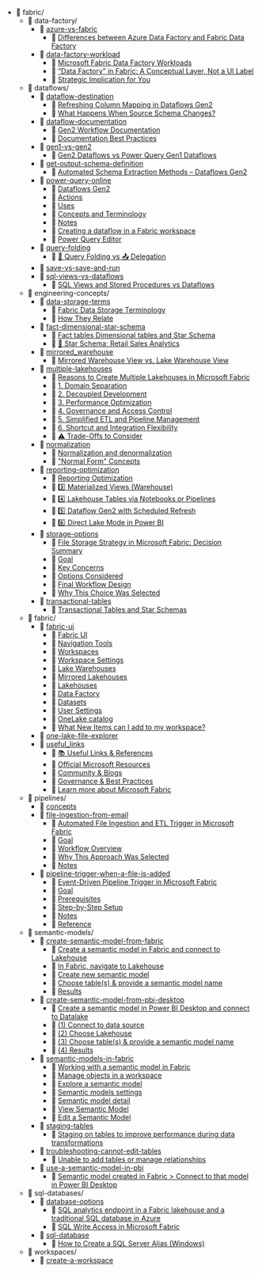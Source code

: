 ﻿- 📁 fabric/
    - 📁 data-factory/
        - 📄 [azure-vs-fabric](https://github.com/noahben99/microsoft-fabric-data-engineering/blob/main/fabric/data-factory/azure-vs-fabric.md)
            - 🔗 [Differences between Azure Data Factory and Fabric Data Factory](https://github.com/noahben99/microsoft-fabric-data-engineering/blob/main/fabric/data-factory/azure-vs-fabric.md#differences-between-azure-data-factory-and-fabric-data-factory)
        - 📄 [data-factory-workload](https://github.com/noahben99/microsoft-fabric-data-engineering/blob/main/fabric/data-factory/data-factory-workload.md)
            - 🔗 [Microsoft Fabric Data Factory Workloads](https://github.com/noahben99/microsoft-fabric-data-engineering/blob/main/fabric/data-factory/data-factory-workload.md#microsoft-fabric-data-factory-workloads)
            - 🔗 [“Data Factory” in Fabric: A Conceptual Layer, Not a UI Label](https://github.com/noahben99/microsoft-fabric-data-engineering/blob/main/fabric/data-factory/data-factory-workload.md#data-factory-in-fabric-a-conceptual-layer-not-a-ui-label)
            - 🔗 [Strategic Implication for You](https://github.com/noahben99/microsoft-fabric-data-engineering/blob/main/fabric/data-factory/data-factory-workload.md#strategic-implication-for-you)
    - 📁 dataflows/
        - 📄 [dataflow-destination](https://github.com/noahben99/microsoft-fabric-data-engineering/blob/main/fabric/dataflows/dataflow-destination.md)
            - 🔗 [Refreshing Column Mapping in Dataflows Gen2](https://github.com/noahben99/microsoft-fabric-data-engineering/blob/main/fabric/dataflows/dataflow-destination.md#refreshing-column-mapping-in-dataflows-gen2)
            - 🔗 [What Happens When Source Schema Changes?](https://github.com/noahben99/microsoft-fabric-data-engineering/blob/main/fabric/dataflows/dataflow-destination.md#what-happens-when-source-schema-changes)
        - 📄 [dataflow-documentation](https://github.com/noahben99/microsoft-fabric-data-engineering/blob/main/fabric/dataflows/dataflow-documentation.md)
            - 🔗 [Gen2 Workflow Documentation](https://github.com/noahben99/microsoft-fabric-data-engineering/blob/main/fabric/dataflows/dataflow-documentation.md#gen2-workflow-documentation)
            - 🔗 [Documentation Best Practices](https://github.com/noahben99/microsoft-fabric-data-engineering/blob/main/fabric/dataflows/dataflow-documentation.md#documentation-best-practices)
        - 📄 [gen1-vs-gen2](https://github.com/noahben99/microsoft-fabric-data-engineering/blob/main/fabric/dataflows/gen1-vs-gen2.md)
            - 🔗 [Gen2 Dataflows vs Power Query Gen1 Dataflows](https://github.com/noahben99/microsoft-fabric-data-engineering/blob/main/fabric/dataflows/gen1-vs-gen2.md#gen2-dataflows-vs-power-query-gen1-dataflows)
        - 📄 [get-output-schema-definition](https://github.com/noahben99/microsoft-fabric-data-engineering/blob/main/fabric/dataflows/get-output-schema-definition.md)
            - 🔗 [Automated Schema Extraction Methods – Dataflows Gen2](https://github.com/noahben99/microsoft-fabric-data-engineering/blob/main/fabric/dataflows/get-output-schema-definition.md#automated-schema-extraction-methods-dataflows-gen2)
        - 📄 [power-query-online](https://github.com/noahben99/microsoft-fabric-data-engineering/blob/main/fabric/dataflows/power-query-online.md)
            - 🔗 [Dataflows Gen2](https://github.com/noahben99/microsoft-fabric-data-engineering/blob/main/fabric/dataflows/power-query-online.md#dataflows-gen2)
            - 🔗 [Actions](https://github.com/noahben99/microsoft-fabric-data-engineering/blob/main/fabric/dataflows/power-query-online.md#actions)
            - 🔗 [Uses](https://github.com/noahben99/microsoft-fabric-data-engineering/blob/main/fabric/dataflows/power-query-online.md#uses)
            - 🔗 [Concepts and Terminology](https://github.com/noahben99/microsoft-fabric-data-engineering/blob/main/fabric/dataflows/power-query-online.md#concepts-and-terminology)
            - 🔗 [Notes](https://github.com/noahben99/microsoft-fabric-data-engineering/blob/main/fabric/dataflows/power-query-online.md#notes)
            - 🔗 [Creating a dataflow in a Fabric workspace](https://github.com/noahben99/microsoft-fabric-data-engineering/blob/main/fabric/dataflows/power-query-online.md#creating-a-dataflow-in-a-fabric-workspace)
            - 🔗 [Power Query Editor](https://github.com/noahben99/microsoft-fabric-data-engineering/blob/main/fabric/dataflows/power-query-online.md#power-query-editor)
        - 📄 [query-folding](https://github.com/noahben99/microsoft-fabric-data-engineering/blob/main/fabric/dataflows/query-folding.md)
            - 🔗 [🔄 Query Folding vs 📤 Delegation](https://github.com/noahben99/microsoft-fabric-data-engineering/blob/main/fabric/dataflows/query-folding.md#-query-folding-vs-delegation)
        - 📄 [save-vs-save-and-run](https://github.com/noahben99/microsoft-fabric-data-engineering/blob/main/fabric/dataflows/save-vs-save-and-run.md)
        - 📄 [sql-views-vs-dataflows](https://github.com/noahben99/microsoft-fabric-data-engineering/blob/main/fabric/dataflows/sql-views-vs-dataflows.md)
            - 🔗 [SQL Views and Stored Procedures vs Dataflows](https://github.com/noahben99/microsoft-fabric-data-engineering/blob/main/fabric/dataflows/sql-views-vs-dataflows.md#sql-views-and-stored-procedures-vs-dataflows)
    - 📁 engineering-concepts/
        - 📄 [data-storage-terms](https://github.com/noahben99/microsoft-fabric-data-engineering/blob/main/fabric/engineering-concepts/data-storage-terms.md)
            - 🔗 [Fabric Data Storage Terminology](https://github.com/noahben99/microsoft-fabric-data-engineering/blob/main/fabric/engineering-concepts/data-storage-terms.md#fabric-data-storage-terminology)
            - 🔗 [How They Relate](https://github.com/noahben99/microsoft-fabric-data-engineering/blob/main/fabric/engineering-concepts/data-storage-terms.md#how-they-relate)
        - 📄 [fact-dimensional-star-schema](https://github.com/noahben99/microsoft-fabric-data-engineering/blob/main/fabric/engineering-concepts/fact-dimensional-star-schema.md)
            - 🔗 [Fact tables Dimensional tables and Star Schema](https://github.com/noahben99/microsoft-fabric-data-engineering/blob/main/fabric/engineering-concepts/fact-dimensional-star-schema.md#fact-tables-dimensional-tables-and-star-schema)
            - 🔗 [🌟 Star Schema: Retail Sales Analytics](https://github.com/noahben99/microsoft-fabric-data-engineering/blob/main/fabric/engineering-concepts/fact-dimensional-star-schema.md#-star-schema-retail-sales-analytics)
        - 📄 [mirrored_warehouse](https://github.com/noahben99/microsoft-fabric-data-engineering/blob/main/fabric/engineering-concepts/mirrored_warehouse.md)
            - 🔗 [Mirrored Warehouse View vs. Lake Warehouse View](https://github.com/noahben99/microsoft-fabric-data-engineering/blob/main/fabric/engineering-concepts/mirrored_warehouse.md#mirrored-warehouse-view-vs-lake-warehouse-view)
        - 📄 [multiple-lakehouses](https://github.com/noahben99/microsoft-fabric-data-engineering/blob/main/fabric/engineering-concepts/multiple-lakehouses.md)
            - 🔗 [Reasons to Create Multiple Lakehouses in Microsoft Fabric](https://github.com/noahben99/microsoft-fabric-data-engineering/blob/main/fabric/engineering-concepts/multiple-lakehouses.md#reasons-to-create-multiple-lakehouses-in-microsoft-fabric)
            - 🔗 [1. Domain Separation](https://github.com/noahben99/microsoft-fabric-data-engineering/blob/main/fabric/engineering-concepts/multiple-lakehouses.md#1-domain-separation)
            - 🔗 [2. Decoupled Development](https://github.com/noahben99/microsoft-fabric-data-engineering/blob/main/fabric/engineering-concepts/multiple-lakehouses.md#2-decoupled-development)
            - 🔗 [3. Performance Optimization](https://github.com/noahben99/microsoft-fabric-data-engineering/blob/main/fabric/engineering-concepts/multiple-lakehouses.md#3-performance-optimization)
            - 🔗 [4. Governance and Access Control](https://github.com/noahben99/microsoft-fabric-data-engineering/blob/main/fabric/engineering-concepts/multiple-lakehouses.md#4-governance-and-access-control)
            - 🔗 [5. Simplified ETL and Pipeline Management](https://github.com/noahben99/microsoft-fabric-data-engineering/blob/main/fabric/engineering-concepts/multiple-lakehouses.md#5-simplified-etl-and-pipeline-management)
            - 🔗 [6. Shortcut and Integration Flexibility](https://github.com/noahben99/microsoft-fabric-data-engineering/blob/main/fabric/engineering-concepts/multiple-lakehouses.md#6-shortcut-and-integration-flexibility)
            - 🔗 [⚠️ Trade-Offs to Consider](https://github.com/noahben99/microsoft-fabric-data-engineering/blob/main/fabric/engineering-concepts/multiple-lakehouses.md#️-trade-offs-to-consider)
        - 📄 [normalization](https://github.com/noahben99/microsoft-fabric-data-engineering/blob/main/fabric/engineering-concepts/normalization.md)
            - 🔗 [Normalization and denormalization](https://github.com/noahben99/microsoft-fabric-data-engineering/blob/main/fabric/engineering-concepts/normalization.md#normalization-and-denormalization)
            - 🔗 ["Normal Form" Concepts](https://github.com/noahben99/microsoft-fabric-data-engineering/blob/main/fabric/engineering-concepts/normalization.md#normal-form-concepts)
        - 📄 [reporting-optimization](https://github.com/noahben99/microsoft-fabric-data-engineering/blob/main/fabric/engineering-concepts/reporting-optimization.md)
            - 🔗 [Reporting Optimization](https://github.com/noahben99/microsoft-fabric-data-engineering/blob/main/fabric/engineering-concepts/reporting-optimization.md#reporting-optimization)
            - 🔗 [3️⃣ Materialized Views (Warehouse)](https://github.com/noahben99/microsoft-fabric-data-engineering/blob/main/fabric/engineering-concepts/reporting-optimization.md#3️-materialized-views-warehouse)
            - 🔗 [4️⃣ Lakehouse Tables via Notebooks or Pipelines](https://github.com/noahben99/microsoft-fabric-data-engineering/blob/main/fabric/engineering-concepts/reporting-optimization.md#4️-lakehouse-tables-via-notebooks-or-pipelines)
            - 🔗 [5️⃣ Dataflow Gen2 with Scheduled Refresh](https://github.com/noahben99/microsoft-fabric-data-engineering/blob/main/fabric/engineering-concepts/reporting-optimization.md#5️-dataflow-gen2-with-scheduled-refresh)
            - 🔗 [6️⃣ Direct Lake Mode in Power BI](https://github.com/noahben99/microsoft-fabric-data-engineering/blob/main/fabric/engineering-concepts/reporting-optimization.md#6️-direct-lake-mode-in-power-bi)
        - 📄 [storage-options](https://github.com/noahben99/microsoft-fabric-data-engineering/blob/main/fabric/engineering-concepts/storage-options.md)
            - 🔗 [File Storage Strategy in Microsoft Fabric: Decision Summary](https://github.com/noahben99/microsoft-fabric-data-engineering/blob/main/fabric/engineering-concepts/storage-options.md#file-storage-strategy-in-microsoft-fabric-decision-summary)
            - 🔗 [Goal](https://github.com/noahben99/microsoft-fabric-data-engineering/blob/main/fabric/engineering-concepts/storage-options.md#goal)
            - 🔗 [Key Concerns](https://github.com/noahben99/microsoft-fabric-data-engineering/blob/main/fabric/engineering-concepts/storage-options.md#key-concerns)
            - 🔗 [Options Considered](https://github.com/noahben99/microsoft-fabric-data-engineering/blob/main/fabric/engineering-concepts/storage-options.md#options-considered)
            - 🔗 [Final Workflow Design](https://github.com/noahben99/microsoft-fabric-data-engineering/blob/main/fabric/engineering-concepts/storage-options.md#final-workflow-design)
            - 🔗 [Why This Choice Was Selected](https://github.com/noahben99/microsoft-fabric-data-engineering/blob/main/fabric/engineering-concepts/storage-options.md#why-this-choice-was-selected)
        - 📄 [transactional-tables](https://github.com/noahben99/microsoft-fabric-data-engineering/blob/main/fabric/engineering-concepts/transactional-tables.md)
            - 🔗 [Transactional Tables and Star Schemas](https://github.com/noahben99/microsoft-fabric-data-engineering/blob/main/fabric/engineering-concepts/transactional-tables.md#transactional-tables-and-star-schemas)
    - 📁 fabric/
        - 📄 [fabric-ui](https://github.com/noahben99/microsoft-fabric-data-engineering/blob/main/fabric/fabric/fabric-ui.md)
            - 🔗 [Fabric UI](https://github.com/noahben99/microsoft-fabric-data-engineering/blob/main/fabric/fabric-ui.md#fabric-ui)
            - 🔗 [Navigation Tools](https://github.com/noahben99/microsoft-fabric-data-engineering/blob/main/fabric/fabric-ui.md#navigation-tools)
            - 🔗 [Workspaces](https://github.com/noahben99/microsoft-fabric-data-engineering/blob/main/fabric/fabric-ui.md#workspaces)
            - 🔗 [Workspace Settings](https://github.com/noahben99/microsoft-fabric-data-engineering/blob/main/fabric/fabric-ui.md#workspace-settings)
            - 🔗 [Lake Warehouses](https://github.com/noahben99/microsoft-fabric-data-engineering/blob/main/fabric/fabric-ui.md#lake-warehouses)
            - 🔗 [Mirrored Lakehouses](https://github.com/noahben99/microsoft-fabric-data-engineering/blob/main/fabric/fabric-ui.md#mirrored-lakehouses)
            - 🔗 [Lakehouses](https://github.com/noahben99/microsoft-fabric-data-engineering/blob/main/fabric/fabric-ui.md#lakehouses)
            - 🔗 [Data Factory](https://github.com/noahben99/microsoft-fabric-data-engineering/blob/main/fabric/fabric-ui.md#data-factory)
            - 🔗 [Datasets](https://github.com/noahben99/microsoft-fabric-data-engineering/blob/main/fabric/fabric-ui.md#datasets)
            - 🔗 [User Settings](https://github.com/noahben99/microsoft-fabric-data-engineering/blob/main/fabric/fabric-ui.md#user-settings)
            - 🔗 [OneLake catalog](https://github.com/noahben99/microsoft-fabric-data-engineering/blob/main/fabric/fabric-ui.md#onelake-catalog)
            - 🔗 [What New Items can I add to my workspace?](https://github.com/noahben99/microsoft-fabric-data-engineering/blob/main/fabric/fabric-ui.md#what-new-items-can-i-add-to-my-workspace)
        - 📄 [one-lake-file-explorer](https://github.com/noahben99/microsoft-fabric-data-engineering/blob/main/fabric/fabric/one-lake-file-explorer.md)
        - 📄 [useful_links](https://github.com/noahben99/microsoft-fabric-data-engineering/blob/main/fabric/fabric/useful_links.md)
            - 🔗 [📚 Useful Links & References](https://github.com/noahben99/microsoft-fabric-data-engineering/blob/main/fabric/useful_links.md#-useful-links-references)
            - 🔗 [Official Microsoft Resources](https://github.com/noahben99/microsoft-fabric-data-engineering/blob/main/fabric/useful_links.md#official-microsoft-resources)
            - 🔗 [Community & Blogs](https://github.com/noahben99/microsoft-fabric-data-engineering/blob/main/fabric/useful_links.md#community-blogs)
            - 🔗 [Governance & Best Practices](https://github.com/noahben99/microsoft-fabric-data-engineering/blob/main/fabric/useful_links.md#governance-best-practices)
            - 🔗 [Learn more about Microsoft Fabric](https://github.com/noahben99/microsoft-fabric-data-engineering/blob/main/fabric/useful_links.md#learn-more-about-microsoft-fabric)
    - 📁 pipelines/
        - 📄 [concepts](https://github.com/noahben99/microsoft-fabric-data-engineering/blob/main/fabric/pipelines/concepts.md)
        - 📄 [file-ingestion-from-email](https://github.com/noahben99/microsoft-fabric-data-engineering/blob/main/fabric/pipelines/file-ingestion-from-email.md)
            - 🔗 [Automated File Ingestion and ETL Trigger in Microsoft Fabric](https://github.com/noahben99/microsoft-fabric-data-engineering/blob/main/fabric/pipelines/file-ingestion-from-email.md#automated-file-ingestion-and-etl-trigger-in-microsoft-fabric)
            - 🔗 [Goal](https://github.com/noahben99/microsoft-fabric-data-engineering/blob/main/fabric/pipelines/file-ingestion-from-email.md#goal)
            - 🔗 [Workflow Overview](https://github.com/noahben99/microsoft-fabric-data-engineering/blob/main/fabric/pipelines/file-ingestion-from-email.md#workflow-overview)
            - 🔗 [Why This Approach Was Selected](https://github.com/noahben99/microsoft-fabric-data-engineering/blob/main/fabric/pipelines/file-ingestion-from-email.md#why-this-approach-was-selected)
            - 🔗 [Notes](https://github.com/noahben99/microsoft-fabric-data-engineering/blob/main/fabric/pipelines/file-ingestion-from-email.md#notes)
        - 📄 [pipeline-trigger-when-a-file-is-added](https://github.com/noahben99/microsoft-fabric-data-engineering/blob/main/fabric/pipelines/pipeline-trigger-when-a-file-is-added.md)
            - 🔗 [Event-Driven Pipeline Trigger in Microsoft Fabric](https://github.com/noahben99/microsoft-fabric-data-engineering/blob/main/fabric/pipelines/pipeline-trigger-when-a-file-is-added.md#event-driven-pipeline-trigger-in-microsoft-fabric)
            - 🔗 [Goal](https://github.com/noahben99/microsoft-fabric-data-engineering/blob/main/fabric/pipelines/pipeline-trigger-when-a-file-is-added.md#goal)
            - 🔗 [Prerequisites](https://github.com/noahben99/microsoft-fabric-data-engineering/blob/main/fabric/pipelines/pipeline-trigger-when-a-file-is-added.md#prerequisites)
            - 🔗 [Step-by-Step Setup](https://github.com/noahben99/microsoft-fabric-data-engineering/blob/main/fabric/pipelines/pipeline-trigger-when-a-file-is-added.md#step-by-step-setup)
            - 🔗 [Notes](https://github.com/noahben99/microsoft-fabric-data-engineering/blob/main/fabric/pipelines/pipeline-trigger-when-a-file-is-added.md#notes)
            - 🔗 [Reference](https://github.com/noahben99/microsoft-fabric-data-engineering/blob/main/fabric/pipelines/pipeline-trigger-when-a-file-is-added.md#reference)
    - 📁 semantic-models/
        - 📄 [create-semantic-model-from-fabric](https://github.com/noahben99/microsoft-fabric-data-engineering/blob/main/fabric/semantic-models/create-semantic-model-from-fabric.md)
            - 🔗 [Create a semantic model in Fabric and connect to Lakehouse](https://github.com/noahben99/microsoft-fabric-data-engineering/blob/main/fabric/semantic-models/create-semantic-model-from-fabric.md#create-a-semantic-model-in-fabric-and-connect-to-lakehouse)
            - 🔗 [In Fabric, navigate to Lakehouse](https://github.com/noahben99/microsoft-fabric-data-engineering/blob/main/fabric/semantic-models/create-semantic-model-from-fabric.md#in-fabric-navigate-to-lakehouse)
            - 🔗 [Create new semantic model](https://github.com/noahben99/microsoft-fabric-data-engineering/blob/main/fabric/semantic-models/create-semantic-model-from-fabric.md#create-new-semantic-model)
            - 🔗 [Choose table(s) & provide a semantic model name](https://github.com/noahben99/microsoft-fabric-data-engineering/blob/main/fabric/semantic-models/create-semantic-model-from-fabric.md#choose-tables-provide-a-semantic-model-name)
            - 🔗 [Results](https://github.com/noahben99/microsoft-fabric-data-engineering/blob/main/fabric/semantic-models/create-semantic-model-from-fabric.md#results)
        - 📄 [create-semantic-model-from-pbi-desktop](https://github.com/noahben99/microsoft-fabric-data-engineering/blob/main/fabric/semantic-models/create-semantic-model-from-pbi-desktop.md)
            - 🔗 [Create a semantic model in Power BI Desktop and connect to Datalake](https://github.com/noahben99/microsoft-fabric-data-engineering/blob/main/fabric/semantic-models/create-semantic-model-from-pbi-desktop.md#create-a-semantic-model-in-power-bi-desktop-and-connect-to-datalake)
            - 🔗 [(1) Connect to data source](https://github.com/noahben99/microsoft-fabric-data-engineering/blob/main/fabric/semantic-models/create-semantic-model-from-pbi-desktop.md#1-connect-to-data-source)
            - 🔗 [(2) Choose Lakehouse](https://github.com/noahben99/microsoft-fabric-data-engineering/blob/main/fabric/semantic-models/create-semantic-model-from-pbi-desktop.md#2-choose-lakehouse)
            - 🔗 [(3) Choose table(s) & provide a semantic model name](https://github.com/noahben99/microsoft-fabric-data-engineering/blob/main/fabric/semantic-models/create-semantic-model-from-pbi-desktop.md#3-choose-tables-provide-a-semantic-model-name)
            - 🔗 [(4) Results](https://github.com/noahben99/microsoft-fabric-data-engineering/blob/main/fabric/semantic-models/create-semantic-model-from-pbi-desktop.md#4-results)
        - 📄 [semantic-models-in-fabric](https://github.com/noahben99/microsoft-fabric-data-engineering/blob/main/fabric/semantic-models/semantic-models-in-fabric.md)
            - 🔗 [Working with a semantic model in Fabric](https://github.com/noahben99/microsoft-fabric-data-engineering/blob/main/fabric/semantic-models/semantic-models-in-fabric.md#working-with-a-semantic-model-in-fabric)
            - 🔗 [Manage objects in a workspace](https://github.com/noahben99/microsoft-fabric-data-engineering/blob/main/fabric/semantic-models/semantic-models-in-fabric.md#manage-objects-in-a-workspace)
            - 🔗 [Explore a semantic model](https://github.com/noahben99/microsoft-fabric-data-engineering/blob/main/fabric/semantic-models/semantic-models-in-fabric.md#explore-a-semantic-model)
            - 🔗 [Semantic models settings](https://github.com/noahben99/microsoft-fabric-data-engineering/blob/main/fabric/semantic-models/semantic-models-in-fabric.md#semantic-models-settings)
            - 🔗 [Semantic model detail](https://github.com/noahben99/microsoft-fabric-data-engineering/blob/main/fabric/semantic-models/semantic-models-in-fabric.md#semantic-model-detail)
            - 🔗 [View Semantic Model](https://github.com/noahben99/microsoft-fabric-data-engineering/blob/main/fabric/semantic-models/semantic-models-in-fabric.md#view-semantic-model)
            - 🔗 [Edit a Semantic Model](https://github.com/noahben99/microsoft-fabric-data-engineering/blob/main/fabric/semantic-models/semantic-models-in-fabric.md#edit-a-semantic-model)
        - 📄 [staging-tables](https://github.com/noahben99/microsoft-fabric-data-engineering/blob/main/fabric/semantic-models/staging-tables.md)
            - 🔗 [Staging on tables to improve performance during data transformations](https://github.com/noahben99/microsoft-fabric-data-engineering/blob/main/fabric/semantic-models/staging-tables.md#staging-on-tables-to-improve-performance-during-data-transformations)
        - 📄 [troubleshooting-cannot-edit-tables](https://github.com/noahben99/microsoft-fabric-data-engineering/blob/main/fabric/semantic-models/troubleshooting-cannot-edit-tables.md)
            - 🔗 [Unable to add tables or manage relationships](https://github.com/noahben99/microsoft-fabric-data-engineering/blob/main/fabric/semantic-models/troubleshooting-cannot-edit-tables.md#unable-to-add-tables-or-manage-relationships)
        - 📄 [use-a-semantic-model-in-pbi](https://github.com/noahben99/microsoft-fabric-data-engineering/blob/main/fabric/semantic-models/use-a-semantic-model-in-pbi.md)
            - 🔗 [Semantic model created in Fabric > Connect to that model in Power BI Desktop](https://github.com/noahben99/microsoft-fabric-data-engineering/blob/main/fabric/semantic-models/use-a-semantic-model-in-pbi.md#semantic-model-created-in-fabric-connect-to-that-model-in-power-bi-desktop)
    - 📁 sql-databases/
        - 📄 [database-options](https://github.com/noahben99/microsoft-fabric-data-engineering/blob/main/fabric/sql-databases/database-options.md)
            - 🔗 [SQL analytics endpoint in a Fabric lakehouse and a traditional SQL database in Azure](https://github.com/noahben99/microsoft-fabric-data-engineering/blob/main/fabric/sql-databases/database-options.md#sql-analytics-endpoint-in-a-fabric-lakehouse-and-a-traditional-sql-database-in-azure)
            - 🔗 [SQL Write Access in Microsoft Fabric](https://github.com/noahben99/microsoft-fabric-data-engineering/blob/main/fabric/sql-databases/database-options.md#sql-write-access-in-microsoft-fabric)
        - 📄 [sql-database](https://github.com/noahben99/microsoft-fabric-data-engineering/blob/main/fabric/sql-databases/sql-database.md)
            - 🔗 [How to Create a SQL Server Alias (Windows)](https://github.com/noahben99/microsoft-fabric-data-engineering/blob/main/fabric/sql-databases/sql-database.md#how-to-create-a-sql-server-alias-windows)
    - 📁 workspaces/
        - 📄 [create-a-workspace](https://github.com/noahben99/microsoft-fabric-data-engineering/blob/main/fabric/workspaces/create-a-workspace.md)
